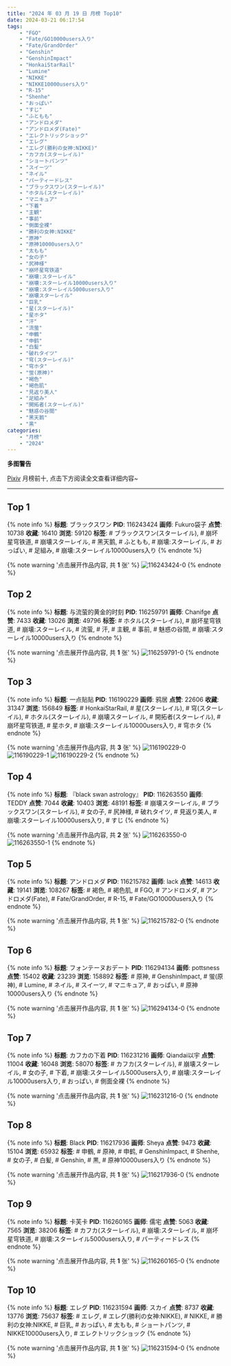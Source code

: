 ```yaml
---
title: "2024 年 03 月 19 日 月榜 Top10"
date: 2024-03-21 06:17:54
tags:
    - "FGO"
    - "Fate/GO10000users入り"
    - "Fate/GrandOrder"
    - "Genshin"
    - "GenshinImpact"
    - "HonkaiStarRail"
    - "Lumine"
    - "NIKKE"
    - "NIKKE10000users入り"
    - "R-15"
    - "Shenhe"
    - "おっぱい"
    - "すじ"
    - "ふともも"
    - "アンドロメダ"
    - "アンドロメダ(Fate)"
    - "エレクトリックショック"
    - "エレグ"
    - "エレグ(勝利の女神:NIKKE)"
    - "カフカ(スターレイル)"
    - "ショートパンツ"
    - "スイーツ"
    - "ネイル"
    - "パーティードレス"
    - "ブラックスワン(スターレイル)"
    - "ホタル(スターレイル)"
    - "マニキュア"
    - "下着"
    - "主観"
    - "事前"
    - "側面全裸"
    - "勝利の女神:NIKKE"
    - "原神"
    - "原神10000users入り"
    - "太もも"
    - "女の子"
    - "尻神様"
    - "崩坏星穹铁道"
    - "崩壊:スターレイル"
    - "崩壊:スターレイル10000users入り"
    - "崩壊:スターレイル5000users入り"
    - "崩壊スターレイル"
    - "巨乳"
    - "星(スターレイル)"
    - "星ホタ"
    - "汗"
    - "流萤"
    - "申鶴"
    - "申鹤"
    - "白髪"
    - "破れタイツ"
    - "穹(スターレイル)"
    - "穹ホタ"
    - "蛍(原神)"
    - "褐色"
    - "褐色肌"
    - "見返り美人"
    - "足組み"
    - "開拓者(スターレイル)"
    - "魅惑の谷間"
    - "黑天鹅"
    - "黒"
categories:
    - "月榜"
    - "2024"
---
```


<i class="fa fa-triangle-exclamation"></i>**多图警告**<i class="fa fa-triangle-exclamation"></i>

[Pixiv](https://www.pixiv.net/) 月榜前十, 点击下方阅读全文查看详细内容~

<!-- more -->

---

## Top 1

{% note info %}
**标题**: ブラックスワン
**PID**: 116243424 **画师**: Fukuro袋子
**点赞**: 10738 **收藏**: 16410 **浏览**: 59120
**标签**: # ブラックスワン(スターレイル), # 崩坏星穹铁道, # 崩壊スターレイル, # 黑天鹅, # ふともも, # 崩壊:スターレイル, # おっぱい, # 足組み, # 崩壊:スターレイル10000users入り
{% endnote %}

{% note warning '点击展开作品内容, 共 **1** 张' %}
![116243424-0](https://i.pixiv.re/img-original/img/2024/02/21/00/00/11/116243424_p0.jpg)
{% endnote %}

## Top 2

{% note info %}
**标题**: 与流萤的黄金的时刻
**PID**: 116259791 **画师**: Chanifge
**点赞**: 7433 **收藏**: 13026 **浏览**: 49796
**标签**: # ホタル(スターレイル), # 崩坏星穹铁道, # 崩壊:スターレイル, # 流萤, # 汗, # 主観, # 事前, # 魅惑の谷間, # 崩壊:スターレイル10000users入り
{% endnote %}

{% note warning '点击展开作品内容, 共 **1** 张' %}
![116259791-0](https://i.pixiv.re/img-original/img/2024/02/21/17/45/00/116259791_p0.jpg)
{% endnote %}

## Top 3

{% note info %}
**标题**: 一点贴贴
**PID**: 116190229 **画师**: 鸦居
**点赞**: 22606 **收藏**: 31347 **浏览**: 156849
**标签**: # HonkaiStarRail, # 星(スターレイル), # 穹(スターレイル), # ホタル(スターレイル), # 崩壊スターレイル, # 開拓者(スターレイル), # 崩坏星穹铁道, # 星ホタ, # 崩壊:スターレイル10000users入り, # 穹ホタ
{% endnote %}

{% note warning '点击展开作品内容, 共 **3** 张' %}
![116190229-0](https://i.pixiv.re/img-original/img/2024/02/19/01/08/15/116190229_p0.jpg)
![116190229-1](https://i.pixiv.re/img-original/img/2024/02/19/01/08/15/116190229_p1.jpg)
![116190229-2](https://i.pixiv.re/img-original/img/2024/02/19/01/08/15/116190229_p2.jpg)
{% endnote %}

## Top 4

{% note info %}
**标题**: 『black swan astrology』
**PID**: 116263550 **画师**: TEDDY
**点赞**: 7044 **收藏**: 10403 **浏览**: 48191
**标签**: # 崩壊スターレイル, # ブラックスワン(スターレイル), # 女の子, # 尻神様, # 破れタイツ, # 見返り美人, # 崩壊:スターレイル10000users入り, # すじ
{% endnote %}

{% note warning '点击展开作品内容, 共 **2** 张' %}
![116263550-0](https://i.pixiv.re/img-original/img/2024/02/21/20/07/22/116263550_p0.jpg)
![116263550-1](https://i.pixiv.re/img-original/img/2024/02/21/20/07/22/116263550_p1.jpg)
{% endnote %}

## Top 5

{% note info %}
**标题**: アンドロメダ
**PID**: 116215782 **画师**: lack
**点赞**: 14613 **收藏**: 19141 **浏览**: 108267
**标签**: # 褐色, # 褐色肌, # FGO, # アンドロメダ, # アンドロメダ(Fate), # Fate/GrandOrder, # R-15, # Fate/GO10000users入り
{% endnote %}

{% note warning '点击展开作品内容, 共 **1** 张' %}
![116215782-0](https://i.pixiv.re/img-original/img/2024/02/20/00/00/13/116215782_p0.png)
{% endnote %}

## Top 6

{% note info %}
**标题**: フォンテーヌおデート
**PID**: 116294134 **画师**: pottsness
**点赞**: 15402 **收藏**: 23239 **浏览**: 158892
**标签**: # 原神, # GenshinImpact, # 蛍(原神), # Lumine, # ネイル, # スイーツ, # マニキュア, # おっぱい, # 原神10000users入り
{% endnote %}

{% note warning '点击展开作品内容, 共 **1** 张' %}
![116294134-0](https://i.pixiv.re/img-original/img/2024/02/22/21/02/18/116294134_p0.jpg)
{% endnote %}

## Top 7

{% note info %}
**标题**: カフカの下着
**PID**: 116231216 **画师**: Qiandai以宇
**点赞**: 11004 **收藏**: 16048 **浏览**: 58070
**标签**: # カフカ(スターレイル), # 崩壊スターレイル, # 女の子, # 下着, # 崩壊:スターレイル5000users入り, # 崩壊:スターレイル10000users入り, # おっぱい, # 側面全裸
{% endnote %}

{% note warning '点击展开作品内容, 共 **1** 张' %}
![116231216-0](https://i.pixiv.re/img-original/img/2024/02/20/16/58/11/116231216_p0.png)
{% endnote %}

## Top 8

{% note info %}
**标题**: Black
**PID**: 116217936 **画师**: Sheya
**点赞**: 9473 **收藏**: 15104 **浏览**: 65932
**标签**: # 申鶴, # 原神, # 申鹤, # GenshinImpact, # Shenhe, # 女の子, # 白髪, # Genshin, # 黒, # 原神10000users入り
{% endnote %}

{% note warning '点击展开作品内容, 共 **1** 张' %}
![116217936-0](https://i.pixiv.re/img-original/img/2024/02/20/01/01/06/116217936_p0.jpg)
{% endnote %}

## Top 9

{% note info %}
**标题**: 卡芙卡
**PID**: 116260165 **画师**: 儒宅
**点赞**: 5063 **收藏**: 7565 **浏览**: 38206
**标签**: # カフカ(スターレイル), # 崩壊:スターレイル, # 崩坏星穹铁道, # 崩壊:スターレイル5000users入り, # パーティードレス
{% endnote %}

{% note warning '点击展开作品内容, 共 **1** 张' %}
![116260165-0](https://i.pixiv.re/img-original/img/2024/02/21/18/00/09/116260165_p0.jpg)
{% endnote %}

## Top 10

{% note info %}
**标题**: エレグ
**PID**: 116231594 **画师**: スカイ
**点赞**: 8737 **收藏**: 13776 **浏览**: 75637
**标签**: # エレグ, # エレグ(勝利の女神:NIKKE), # NIKKE, # 勝利の女神:NIKKE, # 巨乳, # おっぱい, # 太もも, # ショートパンツ, # NIKKE10000users入り, # エレクトリックショック
{% endnote %}

{% note warning '点击展开作品内容, 共 **1** 张' %}
![116231594-0](https://i.pixiv.re/img-original/img/2024/02/20/17/16/54/116231594_p0.jpg)
{% endnote %}
